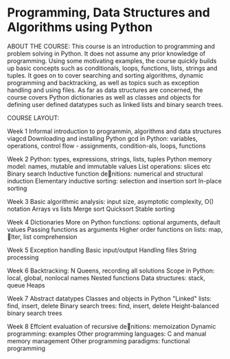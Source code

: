 # Programming, Data Structures and Algorithms using Python

ABOUT THE COURSE: This course is an introduction to programming and problem solving in Python.  It does not assume any prior knowledge of programming.  Using some motivating examples, the course quickly builds up basic concepts such as conditionals, loops, functions, lists, strings and tuples.  It goes on to cover searching and sorting algorithms, dynamic programming and backtracking, as well as topics such as exception handling and using files.  As far as data structures are concerned, the course covers Python dictionaries as well as classes and objects for defining user defined datatypes such as linked lists and binary search trees.

COURSE LAYOUT:

Week 1
Informal introduction to programmin, algorithms and data structures viagcd
Downloading and installing Python
gcd in Python: variables, operations, control flow - assignments, condition-als, loops, functions

Week 2
Python: types, expressions, strings, lists, tuples
Python memory model: names, mutable and immutable values
List operations: slices etc
Binary search
Inductive function denitions: numerical and structural induction
Elementary inductive sorting: selection and insertion sort
In-place sorting

Week 3
Basic algorithmic analysis: input size, asymptotic complexity, O() notation
Arrays vs lists
Merge sort
Quicksort
Stable sorting

Week 4
Dictionaries
More on Python functions: optional arguments, default values
Passing functions as arguments
Higher order functions on lists: map, lter, list comprehension

Week 5
Exception handling
Basic input/output
Handling files
String processing

Week 6
Backtracking: N Queens, recording all solutions
Scope in Python: local, global, nonlocal names
Nested functions
Data structures: stack, queue
Heaps

Week 7
Abstract datatypes
Classes and objects in Python
"Linked" lists: find, insert, delete
Binary search trees: find, insert, delete
Height-balanced binary search trees

Week 8
Effcient evaluation of recursive denitions: memoization
Dynamic programming: examples
Other programming languages: C and manual memory management
Other programming paradigms: functional programming
